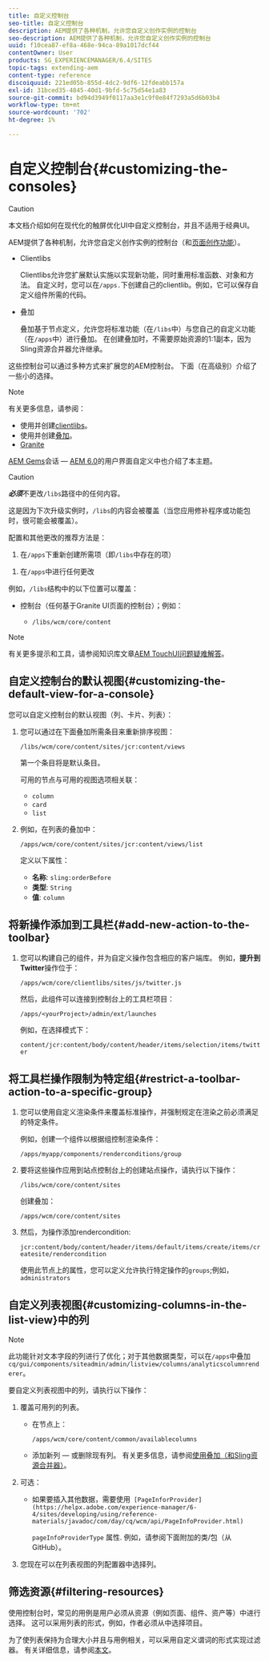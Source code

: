 ```yaml
---
title: 自定义控制台
seo-title: 自定义控制台
description: AEM提供了各种机制，允许您自定义创作实例的控制台
seo-description: AEM提供了各种机制，允许您自定义创作实例的控制台
uuid: f10cea87-ef8a-468e-94ca-89a1017dcf44
contentOwner: User
products: SG_EXPERIENCEMANAGER/6.4/SITES
topic-tags: extending-aem
content-type: reference
discoiquuid: 221ed05b-855d-4dc2-9df6-12fdeabb157a
exl-id: 31bced35-4845-40d1-9bfd-5c75d54e1a83
source-git-commit: bd94d3949f0117aa3e1c9f0e84f7293a5d6b03b4
workflow-type: tm+mt
source-wordcount: '702'
ht-degree: 1%

---
```


# 自定义控制台{#customizing-the-consoles}

>[!CAUTION]
>
>本文档介绍如何在现代化的触屏优化UI中自定义控制台，并且不适用于经典UI。

AEM提供了各种机制，允许您自定义创作实例的控制台（和[页面创作功能](/help/sites-developing/customizing-page-authoring-touch.md)）。

* Clientlibs

   Clientlibs允许您扩展默认实施以实现新功能，同时重用标准函数、对象和方法。 自定义时，您可以在`/apps.`下创建自己的clientlib。例如，它可以保存自定义组件所需的代码。

* 叠加

   叠加基于节点定义，允许您将标准功能（在`/libs`中）与您自己的自定义功能（在`/apps`中）进行叠加。 在创建叠加时，不需要原始资源的1:1副本，因为Sling资源合并器允许继承。

这些控制台可以通过多种方式来扩展您的AEM控制台。 下面（在高级别）介绍了一些小的选择。

>[!NOTE]
>
>有关更多信息，请参阅：
>
>* 使用并创建[clientlibs](/help/sites-developing/clientlibs.md)。
>* 使用并创建[叠加](/help/sites-developing/overlays.md)。
>* [Granite](https://helpx.adobe.com/experience-manager/6-4/sites/developing/using/reference-materials/granite-ui/api/index.html)

>
>
[AEM Gems](https://docs.adobe.com/content/ddc/en/gems.html)会话 — [AEM 6.0](https://docs.adobe.com/content/ddc/en/gems/user-interface-customization-for-aem-6.html)的用户界面自定义中也介绍了本主题。

>[!CAUTION]
>
>***必须***&#x200B;不更改`/libs`路径中的任何内容。
>
>这是因为下次升级实例时，`/libs`的内容会被覆盖（当您应用修补程序或功能包时，很可能会被覆盖）。
>
>配置和其他更改的推荐方法是：
>
>1. 在`/apps`下重新创建所需项（即`/libs`中存在的项）
   >
   >
1. 在`/apps`中进行任何更改

>



例如，`/libs`结构中的以下位置可以覆盖：

* 控制台（任何基于Granite UI页面的控制台）；例如：

   * `/libs/wcm/core/content`

<!-- Needs a review by Engineering -->
<!--
* secondary (inner) rails; for example:

    * `/libs/wcm/core/content/search`

* toolbar(s) (dependent on console; for example sites):

    * default 

      `/libs/wcm/core/content/sites/jcr:content/body/content/header/items/default`

    * selection mode

      `/libs/wcm/core/content/sites/jcr:content/body/content/header/items/selection`

* help menu options (dependent on console; for example sites):

    * `/libs/wcm/core/content/sites/jcr:content/body/help`

* information shown on the card view (dependent on console; for example sites):

    * `/libs/wcm/core/content/sites/jcr:content/body/content/content/items/childpages`

-->
>[!NOTE]
>
>有关更多提示和工具，请参阅知识库文章[AEM TouchUI问题疑难解答](https://helpx.adobe.com/experience-manager/kb/troubleshooting-aem-touchui-issues.html)。

<!-- Needs a review by Engineering -->
<!--
## Code Samples {#code-samples}

Various packages have been made available on Github. These provide code samples related to the tasks covered on this page.

### aem-admin-extension-new-console {#aem-admin-extension-new-console}

`aem-admin-extension-new-console` is a sample package showing how to [create a new AEM 6 console](#create-a-custom-console). This package provides a UI for managing [Launches](/help/sites-authoring/launches.md) and adds a link in the navigation:

CODE ON GITHUB

You can find the code of this page on GitHub

* [Open aem-admin-extension-new-console project on GitHub](https://github.com/Adobe-Marketing-Cloud/aem-admin-extension-new-console)
* Download the project as [a ZIP file](https://github.com/Adobe-Marketing-Cloud/aem-admin-extension-new-console/archive/master.zip)

### aem-admin-extension-customize-sites {#aem-admin-extension-customize-sites}

`aem-admin-extension-customize-sites` is a sample package showing how to customize an existing AEM 6 admin console. This package provides updates to Sites administration:

CODE ON GITHUB

You can find the code of this page on GitHub

* [Open aem-admin-extension-customize-sites project on GitHub](https://github.com/Adobe-Marketing-Cloud/aem-admin-extension-customize-sites)
* Download the project as [a ZIP file](https://github.com/Adobe-Marketing-Cloud/aem-admin-extension-customize-sites/archive/master.zip)
-->

<!-- Needs a review by Engineering -->
<!--
## Create a Custom Console {#create-a-custom-console}

1. You can create a custom console with related actions; for example, Launches at the top level (below Sites):

   This involves:

    * creating the root space definition of your new console ``; for example:

        * `/apps/<yourProject>/admin/ext/launches`

    * this can contain (according to requirements):

        * the corresponding [clientlibs](/help/sites-developing/clientlibs.md) for custom actions and `less`/ `css` definitions

            * `/apps/<yourProject>/admin/ext/launches/clientlibs`

        * components that need to be redefined/adjusted; for example, the breadcrumbs, datasource and the launch

            * `/apps/<yourProject>/admin/ext/launches/components`

        * the Granite UI page resource:

            * `/apps/<yourProject>/admin/ext/launches/content/jcr:content`

              property: `sling:resourceType`

        * the page definition of the console

            * `/apps/<yourProject>/admin/ext/launches/content/jcr:content/head`
            * `/apps/<yourProject>/admin/ext/launches/content/jcr:content/body`

   ![chlimage_1-236](assets/chlimage_1-236.png)

   To use the new console (for example in the [rail for navigation](#add-new-navigation-option-to-rail)) an ID is used, so that it can be explicitly referenced. The ID is used to connect the console and its navigation definition. The ID is defined in the `rail` node of the page; for example, for the Sites console:

    * the rail node is: 

      `/libs/wcm/core/content/sites/jcr:content/body/rail`

        * here the `currentId` property is defined: 

          `currentId` = `cq-sites`

   For the Launches console example:

    * the node is:

        * `/apps/<yourProject>/admin/ext/launches/content/jcr:content/body/rail`

    * with the following properties:

        * `currentId` = `cq-launches`
        * `sling:resourceType` = `granite/ui/components/endor/navcolumns`
        * `srcPath` = `cq/core/content/nav`
-->

## 自定义控制台的默认视图{#customizing-the-default-view-for-a-console}

您可以自定义控制台的默认视图（列、卡片、列表）：

1. 您可以通过在下面叠加所需条目来重新排序视图：

   `/libs/wcm/core/content/sites/jcr:content/views`

   第一个条目将是默认条目。

   可用的节点与可用的视图选项相关联：

   * `column`
   * `card`
   * `list`

1. 例如，在列表的叠加中：

   `/apps/wcm/core/content/sites/jcr:content/views/list`

   定义以下属性：

   * **名称**: `sling:orderBefore`
   * **类型**: `String`
   * **值**:  `column`

<!-- Needs a review by Engineering -->
<!--
`aem-admin-extension-customize-sites` is a sample package showing how to customize an existing AEM 6 admin console. This package provides updates to Sites administration:

CODE ON GITHUB

You can find the code of this page on GitHub

* [Open aem-admin-extension-customize-sites project on GitHub](https://github.com/Adobe-Marketing-Cloud/aem-admin-extension-customize-sites)
* Download the project as [a ZIP file](https://github.com/Adobe-Marketing-Cloud/aem-admin-extension-customize-sites/archive/master.zip)
-->

<!-- Needs a review by Engineering -->
<!--
### Add New Navigation Option to Rail {#add-new-navigation-option-to-rail}

1. You can add a navigation entry in the rail (for example, a [custom console](#create-a-custom-console) such as Launches).

   To do this, you create an overlay of:

   `/libs/cq/core/content/nav`

   In the `/apps` overlay:

   `/apps/cq/core/content/nav`

   Create the new nodes and properties:

   ![chlimage_1-237](assets/chlimage_1-237.png)

    * Extend navigation:

        * `/apps/cq/core/content/nav/launches`

    * Specify location in the tree:

        * property: `sling:orderBefore`

    * To create the connection, the `id` property references (i.e. must be the same as) the `currentID` property [for the appropriate console](#create-a-custom-console):

        * property: `id`
        * value: same as for your console (e.g. `cq-launches`) 

          for example: the same value as the `currentId` property on:

          `/apps/<yourProject>/admin/ext/launches/content/jcr:content/body/rail`
-->

## 将新操作添加到工具栏{#add-new-action-to-the-toolbar}

1. 您可以构建自己的组件，并为自定义操作包含相应的客户端库。 例如，**提升到Twitter**&#x200B;操作位于：

   `/apps/wcm/core/clientlibs/sites/js/twitter.js`

   然后，此组件可以连接到控制台上的工具栏项目：

   `/apps/<yourProject>/admin/ext/launches`

   例如，在选择模式下：

   `content/jcr:content/body/content/header/items/selection/items/twitter`

## 将工具栏操作限制为特定组{#restrict-a-toolbar-action-to-a-specific-group}

1. 您可以使用自定义渲染条件来覆盖标准操作，并强制规定在渲染之前必须满足的特定条件。

   例如，创建一个组件以根据组控制渲染条件：

   `/apps/myapp/components/renderconditions/group`

1. 要将这些操作应用到站点控制台上的创建站点操作，请执行以下操作：

   `/libs/wcm/core/content/sites`

   创建叠加：

   `/apps/wcm/core/content/sites`

1. 然后，为操作添加rendercondition:

   `jcr:content/body/content/header/items/default/items/create/items/createsite/rendercondition`

   使用此节点上的属性，您可以定义允许执行特定操作的`groups`;例如，`administrators`

<!-- Needs a review by Engineering -->
<!--
## Remove Access to Navigation Option on Rail {#remove-access-to-navigation-option-on-rail}

1. You can rename a navigation entry in the rail by overlaying the required entry from under:

   `/libs/cq/core/content/nav`

   The nodes available correlate to the navigation options in the rail:

    * `projects`
    * `sites`
    * `assets`
    * `apps`
    * `forms`
    * `screens`
    * `personalization`
    * `commerce`
    * `tools`
    * `communities`

1. For example, on a overlay at:

   `/apps/cq/core/content/nav/sites`

   Define the following property:

    * **Name**: `sling:hideResource`
    * **Type**: `String` 
    * **Value**: `true`

`aem-admin-extension-customize-sites` is a sample package showing how to customize an existing AEM 6 admin console. This package provides updates to Sites administration:

CODE ON GITHUB

You can find the code of this page on GitHub

* [Open aem-admin-extension-new-console project on GitHub](https://github.com/Adobe-Marketing-Cloud/aem-admin-extension-new-console)
* Download the project as [a ZIP file](https://github.com/Adobe-Marketing-Cloud/aem-admin-extension-new-console/archive/master.zip)
-->

<!-- Needs a review by Engineering -->
<!--
## Restrict Access to Navigation Option on Rail {#restrict-access-to-navigation-option-on-rail}

You can restrict access to a navigation option using ACLs:

1. Open the [user and/or group management](/help/sites-administering/security.md) and select the user/group you want to restrict access for.

   >[!NOTE]
   >
   >Avoid assigning/restricting permissions on a user-by-user basis. It is [recommended to use groups](/help/sites-administering/security.md#best-practices).

1. Remove access [permissions](/help/sites-administering/security.md#permissions) to the appropriate node(s) under `/libs/cq/core/content/nav/sites`. These correlate to the navigation options in the rail:

    * `projects`
    * `sites`
    * `assets`
    * `apps`
    * `forms`
    * `screens`
    * `personalization`
    * `commerce`
    * `tools`
    * `communities`
-->

## 自定义列表视图{#customizing-columns-in-the-list-view}中的列

>[!NOTE]
>
>此功能针对文本字段的列进行了优化；对于其他数据类型，可以在`/apps`中叠加`cq/gui/components/siteadmin/admin/listview/columns/analyticscolumnrenderer`。

<!-- Needs a review by Engineering -->
<!--
CODE ON GITHUB

You can find the code of this page on GitHub

* [Open aem-sites-extension-listview-columns project on GitHub](https://github.com/Adobe-Marketing-Cloud/aem-sites-extension-listview-columns)
* Download the project as [a ZIP file](https://github.com/Adobe-Marketing-Cloud/aem-sites-extension-listview-columns/archive/master.zip)
-->

要自定义列表视图中的列，请执行以下操作：

1. 覆盖可用列的列表。

   * 在节点上：

      `/apps/wcm/core/content/common/availablecolumns`

   * 添加新列 — 或删除现有列。
   有关更多信息，请参阅[使用叠加（和Sling资源合并器）](/help/sites-developing/overlays.md)。

1. 可选：

   * 如果要插入其他数据，需要使用` [PageInforProvider](https://helpx.adobe.com/experience-manager/6-4/sites/developing/using/reference-materials/javadoc/com/day/cq/wcm/api/PageInfoProvider.html)`

      `pageInfoProviderType` 属性.
   例如，请参阅下面附加的类/包（从GitHub）。

1. 您现在可以在列表视图的列配置器中选择列。

## 筛选资源{#filtering-resources}

使用控制台时，常见的用例是用户必须从资源（例如页面、组件、资产等）中进行选择。 这可以采用列表的形式，例如，作者必须从中选择项目。

为了使列表保持为合理大小并且与用例相关，可以采用自定义谓词的形式实现过滤器。 有关详细信息，请参阅[本文](/help/sites-developing/customizing-page-authoring-touch.md#filtering-resources)。
